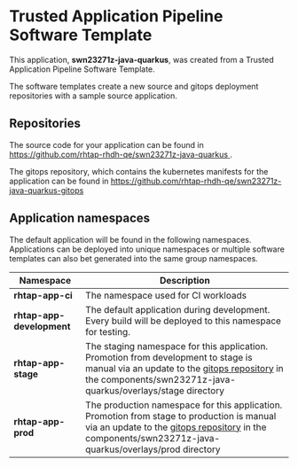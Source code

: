 # Trusted Application Pipeline Software Template

This application, **swn23271z-java-quarkus**, was created from a Trusted Application Pipeline Software Template.

The software templates create a new source and gitops deployment repositories with a sample source application. 

## Repositories

The source code for your application can be found in [https://github.com/rhtap-rhdh-qe/swn23271z-java-quarkus ](https://github.com/rhtap-rhdh-qe/swn23271z-java-quarkus ).
 
The gitops repository, which contains the kubernetes manifests for the application can be found in 
[https://github.com/rhtap-rhdh-qe/swn23271z-java-quarkus-gitops ](https://github.com/rhtap-rhdh-qe/swn23271z-java-quarkus-gitops ) 

## Application namespaces 

The default application will be found in the following namespaces. Applications can be deployed into unique namespaces or multiple software templates can also bet generated into the same group namespaces.  

|  Namespace   |  Description   |  
| -------- | -------- |
| **rhtap-app-ci** | The namespace used for CI workloads |
| **rhtap-app-development** | The default application during development. Every build will be deployed to this namespace for testing. |
| **rhtap-app-stage** | The staging namespace for this application. Promotion from development to stage is manual via an update to the [gitops repository](https://github.com/rhtap-rhdh-qe/swn23271z-java-quarkus-gitops ) in the components/swn23271z-java-quarkus/overlays/stage directory |
| **rhtap-app-prod** | The production namespace for this application. Promotion from stage to production is manual via an update to the [gitops repository](https://github.com/rhtap-rhdh-qe/swn23271z-java-quarkus-gitops ) in the components/swn23271z-java-quarkus/overlays/prod directory |